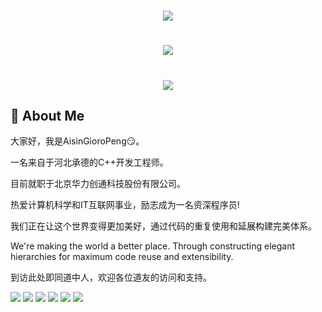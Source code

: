 <h1 align="center"><img src="https://readme-typing-svg.herokuapp.com/?lines=printf(%22你好%2C%20道友!%22);欢迎来到AisinGioroPeng的快乐星球&center=true&size=20"> </h1>

<h1 align="center"> <img src="https://camo.githubusercontent.com/c31248d607b3c8fe3175a3b6ca8d8f297ec4e2ce91daefa658ab2c34982890ea/68747470733a2f2f63646e2e6a7364656c6976722e6e65742f67682f73756e3032323553554e2f73756e3032323553554e2f6173736574732f696d616765732f636f64696e672e676966"> </h1>

<h1 align="center"> <img src="https://camo.githubusercontent.com/8310f28df8f412aae3ca368fa9cdbd59b7b284e1de11d30ccb26bd80f6784a81/68747470733a2f2f63646e2e6a7364656c6976722e6e65742f67682f73756e3032323553554e2f73756e3032323553554e2f70726f66696c652d736e616b652d636f6e747269622f6769746875622d636f6e747269627574696f6e2d677269642d736e616b652d6461726b2e737667"> </h1>


## 🤺 About Me

 大家好，我是AisinGioroPeng:smirk:。

 一名来自于河北承德的C++开发工程师。

 目前就职于北京华力创通科技股份有限公司。

 热爱计算机科学和IT互联网事业，励志成为一名资深程序员!

 我们正在让这个世界变得更加美好，通过代码的重复使用和延展构建完美体系。

 We're making the world a better place. Through constructing elegant hierarchies for maximum code reuse and extensibility.
 
 到访此处即同道中人，欢迎各位道友的访问和支持。
  
![](https://img.shields.io/badge/-c-E34F26?style=flat-square&logo=c&logoColor=white)
![](https://img.shields.io/badge/-c++-E34F26?style=flat-square&logo=c++&logoColor=white)
![](https://img.shields.io/badge/-Qt-1572B6?style=flat-square&logo=Qt)
![](https://img.shields.io/badge/-Linux-oringe?style=flat-square&logo=Linux)
![](https://img.shields.io/badge/-Matlab-oringe?style=flat-square&logo=Matlab)
![](https://img.shields.io/badge/-Git-oringe?style=flat-square&logo=Git)

